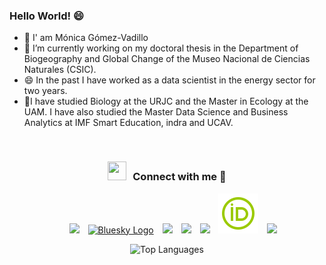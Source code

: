 ### Hello World! 😄

- 👋 I' am Mónica Gómez-Vadillo
- 🔭 I’m currently working on my doctoral thesis in the Department of Biogeography and Global Change of the Museo Nacional de Ciencias Naturales (CSIC).
- 😄 In the past I have worked as a data scientist in the energy sector for two years.
- 🌱I have studied Biology at the URJC and the Master in Ecology at the UAM. I have also studied the Master Data Science and Business Analytics at IMF Smart Education, indra and UCAV.


<br/>
<h3 align="center" > <img src="https://media.giphy.com/media/iY8CRBdQXODJSCERIr/giphy.gif" width="30" height="30" style="margin-right: 10px;">Connect with me 🤝 </h3>

<p align="center">

 <div align="center"  class="icons-social" style="margin-left: 10px;">
        <a style="margin-left: 10px;"  target="_blank" href="https://www.linkedin.com/in/monicagomezvadillo/">
			<img src="https://img.icons8.com/nolan/64/linkedin.png"></a>
	 <a style="margin-left: 10px;" target="_blank" href="https://bsky.app/profile/biomolic.bsky.social">
		 <img width="64" height="64" src="https://img.icons8.com/nolan/64/bluesky.png" alt="Bluesky Logo"></a>
	 <a style="margin-left: 10px;" target="_blank" href="https://x.com/BioMolic">
			<img src="https://img.icons8.com/nolan/64/twitterx.png" ></a>
	 <a style="margin-left: 10px;" target="_blank" href="https://github.com/mgomezv26/mgomezv26">
		 <img src="https://img.icons8.com/nolan/64/github.png"></a>
	 <a style="margin-left: 10px;" target="_blank" href="https://scholar.google.com/citations?user=ThkATL0AAAAJ&hl=es">
		 <img src="https://img.icons8.com/nolan/64/google-scholar.png"></a>
	 <a style="margin-left: 10px;" target="_blank" href="https://orcid.org/0009-0001-4295-0069">
		 <img src="https://github.com/mgomezv26/mgomezv26/raw/main/icons8-orcid.svg"></a>
   	 <a style="margin-left: 10px;" target="_blank" href="https://www.researchgate.net/profile/Monica-Gomez-Vadillo?ev=hdr_xprf">
		 <img src="https://img.icons8.com/external-tal-revivo-green-tal-revivo/36/external-researchgate-a-social-networking-site-for-scientists-and-researchers-to-share-papers-logo-green-tal-revivo.png"></a>
      </div>

</p>

<div align="center">
<img src="https://github-readme-stats.vercel.app/api/top-langs/?username=mgomezv26&layout=compact&theme=dark&bg_color=0A0A0A" alt="Top Languages"/>
</div>

